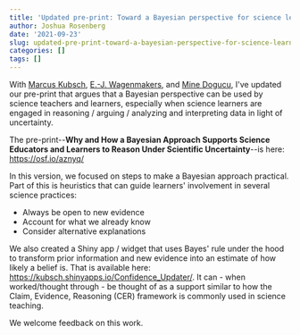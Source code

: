 ```yaml
---
title: 'Updated pre-print: Toward a Bayesian perspective for science learners'
author: Joshua Rosenberg
date: '2021-09-23'
slug: updated-pre-print-toward-a-bayesian-perspective-for-science-learners
categories: []
tags: []
---
```


With [Marcus Kubsch](https://www.ipn.uni-kiel.de/en/the-ipn/departments/physics-education/staff/kubsch-marcus), [E.-J. Wagenmakers](https://www.uva.nl/en/content/news/professor-appointments/2012/05/dr-e-j-wagenmakers.html), and [Mine Dogucu](https://www.stat.uci.edu/faculty/mine-dogucu/), I've updated our pre-print that argues
that a Bayesian perspective can be used by science teachers and learners, especially when science
learners are engaged in reasoning / arguing / analyzing and interpreting data in light of uncertainty.

The pre-print--**Why and How a Bayesian Approach Supports Science Educators and Learners to Reason Under Scientific Uncertainty**--is here: https://osf.io/aznyq/

In this version, we focused on steps to make a Bayesian approach practical. Part of this is heuristics that can guide learners' involvement in several science practices:

- Always be open to new evidence  
- Account for what we already know  
- Consider alternative explanations  

We also created a Shiny app / widget that uses Bayes' rule under the hood to transform prior information and new evidence into an estimate of how likely a belief is. That is available here: https://kubsch.shinyapps.io/Confidence_Updater/. It can - when worked/thought through - be thought of as a support similar to how the Claim, Evidence, Reasoning (CER) framework is commonly used in science teaching.

We welcome feedback on this work.